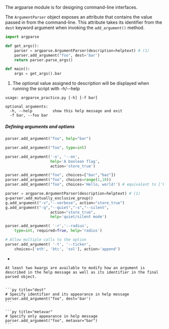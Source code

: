 The argparse module is for designing command-line interfaces.

The `ArgumentParser` object exposes an attribute that contains the value passed in from the command-line. This attribute takes its identifier from the `dest` keyword argument when invoking the `add_argument()` method.


```py
import argparse

def get_args():
    parser = argparse.ArgumentParser(description=helptext) # (1)
    parser.add_argument("foo", dest='bar')
    return parser.parse_args()

def main():
    args = get_args().bar
```

1. The optional value assigned to description will be displayed when running the script with -h/--help
```
usage: argparse_practice.py [-h] [-f bar]

optional arguments:
  -h, --help         show this help message and exit
  -f bar, --foo bar
```

##### Defining arguments and options

<div class="grid cards" markdown>

```py title="Help string"
parser.add_argument("foo", help="bar")
```

```py title="Typing"
parser.add_argument("foo", type=int)
```


```py title="Flags"
parser.add_argument('-o', '--on', 
                    help='A boolean flag', 
                    action='store_true')
```

```py title="Choices"
parser.add_argument("foo", choices=["bar","baz"])
parser.add_argument("foo", choices=range(1,10))
parser.add_argument("foo", choices='Hello, world!') # equivalent to ['H','e', ...]
```

```py title="Mutually exclusive options" hl_lines="2"
parser = argparse.ArgumentParser(description=helptext) # (1)
g=parser.add_mutually_exclusive_group()
g.add_argument("-v","--verbose", action="store_true")
g.add_argument("-q","--quiet","-s","--silent", 
                    action="store_true",
                    help='quiet/silent mode')
```

```py title="Composite examples"
parser.add_argument( '-r','--radius', 
    type=int, required=True, help='radius')

# Allow multiple calls to the option
parser.add_argument( '-t', '--ticker', 
    choices=['eth', 'btc', 'sol'], action='append')
```

-   

    At least two kwargs are available to modify how an argument is described in the help message as well as its identifier in the final parsed object.


    ```py title="dest"
    # Specify identifier and its appearance in help message
    parser.add_argument("foo", dest='bar')
    ```

    ```py title="metavar"
    # Specify only appearance in help message
    parser.add_argument("foo", metavar="bar")
    ```

</div>
